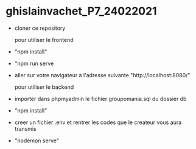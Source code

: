 # ghislainvachet_P7_24022021

- cloner ce repository

    pour utiliser le frontend

- "npm install" 
- "npm run serve
- aller sur votre navigateur à l'adresse suivante "http://localhost:8080/"

    pour utiliser le backend

- importer dans phpmyadmin le fichier groupomania.sql du dossier db 
- "npm install" 
- creer un fichier .env et rentrer les codes que le createur vous aura transmis
- "nodemon serve"